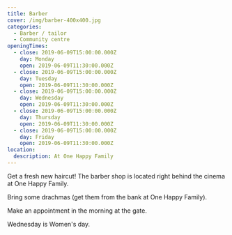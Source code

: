 ```yaml
---
title: Barber
cover: /img/barber-400x400.jpg
categories:
  - Barber / tailor
  - Community centre
openingTimes:
  - close: 2019-06-09T15:00:00.000Z
    day: Monday
    open: 2019-06-09T11:30:00.000Z
  - close: 2019-06-09T15:00:00.000Z
    day: Tuesday
    open: 2019-06-09T11:30:00.000Z
  - close: 2019-06-09T15:00:00.000Z
    day: Wednesday
    open: 2019-06-09T11:30:00.000Z
  - close: 2019-06-09T15:00:00.000Z
    day: Thursday
    open: 2019-06-09T11:30:00.000Z
  - close: 2019-06-09T15:00:00.000Z
    day: Friday
    open: 2019-06-09T11:30:00.000Z
location:
  description: At One Happy Family
---
```


Get a fresh new haircut! The barber shop is located right behind the cinema at One Happy Family.

Bring some drachmas (get them from the bank at One Happy Family).

Make an appointment in the morning at the gate.

Wednesday is Women's day.
